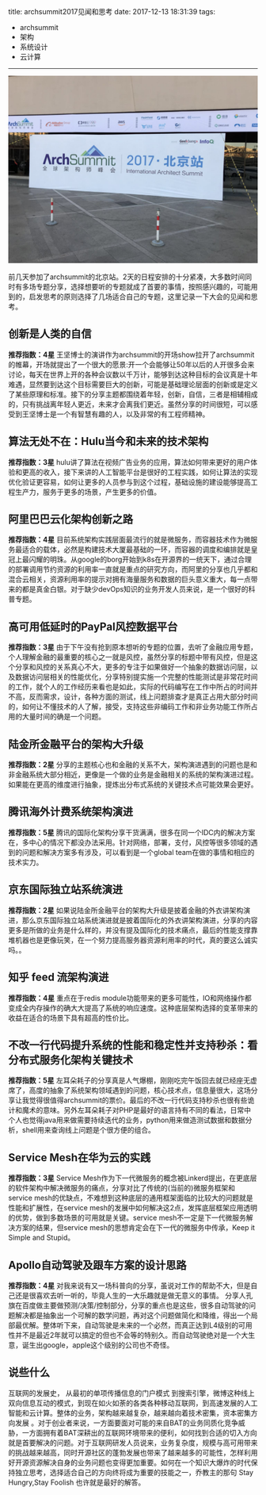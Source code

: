 title: archsummit2017见闻和思考
date: 2017-12-13 18:31:39
tags:
- archsummit
- 架构 
- 系统设计
- 云计算

---

![](http://raw.githubusercontent.com/minotaursu/minotaursu.github.io/source/images/archsummit.jpg)

前几天参加了archsummit的北京站。2天的日程安排的十分紧凑，大多数时间同时有多场专题分享，选择想要听的专题就成了首要的事情，按照感兴趣的，可能用到的，启发思考的原则选择了几场适合自己的专题，这里记录一下大会的见闻和思考。

## 创新是人类的自信
**推荐指数：4星**
王坚博士的演讲作为archsummit的开场show拉开了archsummit的帷幕，开场就提出了一个很大的愿景:开一个会能够让50年以后的人开很多会来讨论，每天在世界上开的各种会议数以千万计，能够到达这种目标的会议真是十年难遇，显然要到达这个目标需要巨大的创新，可能是基础理论层面的创新或是定义了某些原理和标准。接下的分享主题都围绕着年轻，创新，自信，三者是相辅相成的，只有挑战离年轻人更近，未来才会离我们更近。虽然分享的时间很短，可以感受到王坚博士是一个有智慧有趣的人，以及非常的有工程师精神。

## 算法无处不在：Hulu当今和未来的技术架构
**推荐指数：3星**
hulu讲了算法在视频广告业务的应用，算法如何带来更好的用户体验和更高的收入，接下来讲的人工智能平台是很好的工程实践，如何让算法的实现优化验证更容易，如何让更多的人员参与到这个过程，基础设施的建设能够提高工程生产力，服务于更多的场景，产生更多的价值。

## 阿里巴巴云化架构创新之路
**推荐指数：4星**
目前系统架构实践层面最流行的就是微服务，而容器技术作为微服务最适合的载体，必然是构建技术大厦最基础的一环，而容器的调度和编排就是皇冠上最闪耀的明珠。从google的borg开始到k8s在开源界的一统天下，通过合理的部署调用节约资源的利用率一直就是重点的研究方向，而阿里的分享也几乎都和混合云相关，资源利用率的提示对拥有海量服务和数据的巨头意义重大，每一点带来的都是真金白银。对于缺少devOps知识的业务开发人员来说，是一个很好的科普专题。

## 高可用低延时的PayPal风控数据平台
**推荐指数：3星**
由于下午没有抢到原本想听的专题的位置，去听了金融应用专题，个人理解金融的最重要的核心之一就是风控，虽然分享的标题中带有风控，但是这个分享和风控的关系真心不大，更多的专注于如果做好一个抽象的数据访问层，以及数据访问层相关的性能优化，分享特别提实施一个完整的性能测试是非常花时间的工作，就个人的工作经历来看也是如此，实际的代码编写在工作中所占的时间并不高，反而需求，设计，各种方面的测试，线上问题排查才是真正占用大部分时间的，如何让不懂技术的人了解，接受，支持这些非编码工作和非业务功能工作所占用的大量时间的确是一个问题。

## 陆金所金融平台的架构大升级
**推荐指数：2星**
分享的主题核心也和金融的关系不大，架构演进遇到的问题也是和非金融系统大部分相近，更像是一个做的业务是金融相关的系统的架构演进过程。如果能在更高的维度进行抽象，提炼出分布式系统的关键技术点可能效果会更好。

## 腾讯海外计费系统架构演进
**推荐指数：5星**
腾讯的国际化架构分享干货满满，很多在同一个IDC内的解决方案在，多中心的情况下都没办法采用。针对网络，部署，支付，风控等很多领域的遇到的问题和解决方案多有涉及，可以看到是一个global team在做的事情和相应的技术实力。

## 京东国际独立站系统演进
**推荐指数：2星**
如果说陆金所金融平台的架构大升级是披着金融的外衣讲架构演进，那么京东国际独立站系统演进就是披着国际化的外衣讲架构演进，分享的内容更多是所做的业务是什么样的，并没有提及国际化的技术痛点，最后的性能支撑靠堆机器也是更像玩笑，在一个努力提高服务器资源利用率的时代，真的要这么诚实吗。。

## 知乎 feed 流架构演进
**推荐指数：4星**
重点在于redis module功能带来的更多可能性，IO和网络操作都变成全内存操作的确大大提高了系统的响应速度。这种底层架构选择的变革带来的收益在适合的场景下具有超高的性价比。

## 不改一行代码提升系统的性能和稳定性并支持秒杀：看分布式服务化架构关键技术
**推荐指数：5星**
左耳朵耗子的分享真是人气爆棚，刚刚吃完午饭回去就已经座无虚席了，高度的抽象了系统架构领域遇到的问题，核心技术点，信息量很大，这场分享让我觉得很值得archsummit的票价。最后的不改一行代码支持秒杀也很有些诡计和魔术的意味。另外左耳朵耗子对PHP是最好的语言持有不同的看法，日常中个人也觉得java用来做需要持续迭代的业务，python用来做造测试数据和数据分析，shell用来查询线上问题是个很方便的组合。

## Service Mesh在华为云的实践
**推荐指数：3星**
Service Mesh作为下一代微服务的概念被Linkerd提出，在更底层的软件架构中解决微服务的痛点，分享对比了传统的(当前的)微服务框架和service mesh的优缺点，不难想到这种底层的通用框架面临的比较大的问题就是性能和扩展性，在service mesh的发展中如何解决这2点，发挥底层框架应用透明的优势，做到多数场景的可用就是关键。service mesh不一定是下一代微服务解决方案的结果，但service mesh的思想肯定会在下一代的微服务中传承，Keep it Simple and Stupid。

## Apollo自动驾驶及跟车方案的设计思路
**推荐指数：4星**
对我来说有又一场科普向的分享，虽说对工作的帮助不大，但是自己还是很喜欢去听一听的，毕竟人生的一大乐趣就是做无意义的事情。
分享人孔旗在百度做主要做预测/决策/控制部分，分享的重点也是这些，很多自动驾驶的问题解决都是抽象出一个可解的数学问题，再对这个问题做简化和降维，得出一个局部最优解。整体听下来，自动驾驶是未来的一个必然，而真正达到L4级别的可用性并不是最近2年就可以搞定的但也不会等的特别久。而自动驾驶绝对是一个大生意，诞生出google，apple这个级别的公司也不奇怪。

## 说些什么
互联网的发展史， 从最初的单项传播信息的门户模式 到搜索引擎，微博这种线上双向信息互动的模式，到现在如火如荼的各类各种移动互联网，到高速发展的人工智能和云计算。整体的业务，架构越来越复杂，越来越向着技术密集，资本密集方向发展
。对于创业者来说，一方面要面对可能的来自BAT的业务同质化竞争威胁，一方面拥有着BAT深耕出的互联网环境带来的便利，如何找到合适的切入方向就是首要解决的问题。对于互联网研发人员说来，业务复杂度，规模与高可用带来的挑战越来越高，同时开源社区的蓬勃发展也带来了越来越多的可能性，怎样利用好开源资源解决自身的业务问题也变得更加重要。如何在一个知识大爆炸的时代保持独立思考，选择适合自己的方向终将成为重要的技能之一，乔教主的那句 Stay Hungry,Stay Foolish 也许就是最好的解答。
